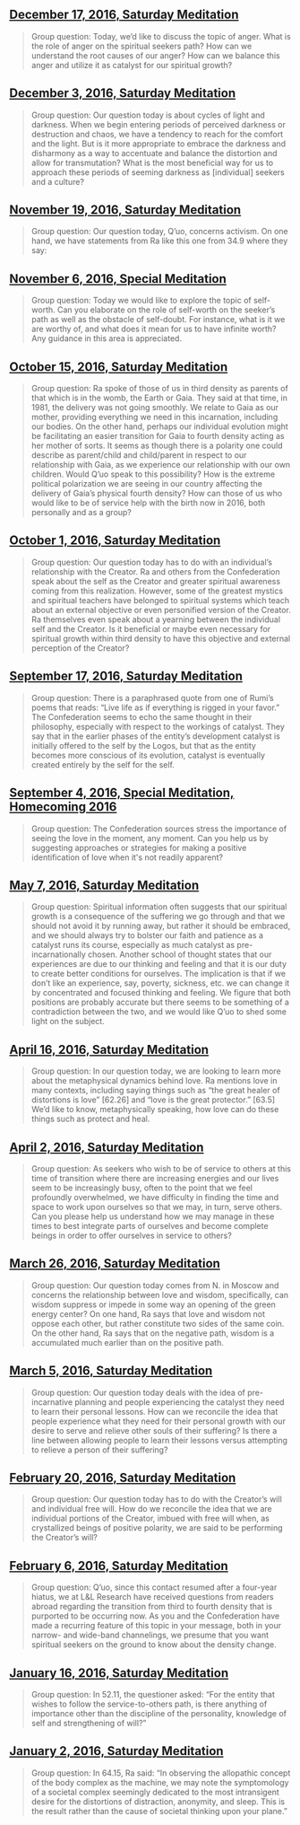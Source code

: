 ## [December 17, 2016, Saturday Meditation](en/2016/2016_1217)


> Group question: Today, we’d like to discuss the topic of anger. What is the role of anger on the spiritual seekers path? How can we understand the root causes of our anger? How can we balance this anger and utilize it as catalyst for our spiritual growth?

[<i class="fas fa-file-pdf"></i>](http://llresearch.org/transcripts/issues/2016/2016_1217.pdf) [<i class="fas fa-external-link-alt"></i>](http://llresearch.org/transcripts/issues/2016/2016_1217.aspx)
 

## [December 3, 2016, Saturday Meditation](en/2016/2016_1203)


> Group question: Our question today is about cycles of light and darkness. When we begin entering periods of perceived darkness or destruction and chaos, we have a tendency to reach for the comfort and the light. But is it more appropriate to embrace the darkness and disharmony as a way to accentuate and balance the distortion and allow for transmutation? What is the most beneficial way for us to approach these periods of seeming darkness as [individual] seekers and a culture?

[<i class="fas fa-file-pdf"></i>](http://llresearch.org/transcripts/issues/2016/2016_1203.pdf) [<i class="fas fa-external-link-alt"></i>](http://llresearch.org/transcripts/issues/2016/2016_1203.aspx)
 

## [November 19, 2016, Saturday Meditation](en/2016/2016_1119)


> Group question: Our question today, Q’uo, concerns activism. On one hand, we have statements from Ra like this one from 34.9 where they say:

[<i class="fas fa-file-pdf"></i>](http://llresearch.org/transcripts/issues/2016/2016_1119.pdf) [<i class="fas fa-external-link-alt"></i>](http://llresearch.org/transcripts/issues/2016/2016_1119.aspx)
 

## [November 6, 2016, Special Meditation](en/2016/2016_1106)


> Group question: Today we would like to explore the topic of self-worth. Can you elaborate on the role of self-worth on the seeker’s path as well as the obstacle of self-doubt. For instance, what is it we are worthy of, and what does it mean for us to have infinite worth? Any guidance in this area is appreciated.

[<i class="fas fa-file-pdf"></i>](http://llresearch.org/transcripts/issues/2016/2016_1106.pdf) [<i class="fas fa-external-link-alt"></i>](http://llresearch.org/transcripts/issues/2016/2016_1106.aspx)
 

## [October 15, 2016, Saturday Meditation](en/2016/2016_1015)


> Group question: Ra spoke of those of us in third density as parents of that which is in the womb, the Earth or Gaia. They said at that time, in 1981, the delivery was not going smoothly. We relate to Gaia as our mother, providing everything we need in this incarnation, including our bodies. On the other hand, perhaps our individual evolution might be facilitating an easier transition for Gaia to fourth density acting as her mother of sorts. It seems as though there is a polarity one could describe as parent/child and child/parent in respect to our relationship with Gaia, as we experience our relationship with our own children. Would Q’uo speak to this possibility? How is the extreme political polarization we are seeing in our country affecting the delivery of Gaia’s physical fourth density? How can those of us who would like to be of service help with the birth now in 2016, both personally and as a group?

[<i class="fas fa-file-pdf"></i>](http://llresearch.org/transcripts/issues/2016/2016_1015.pdf) [<i class="fas fa-external-link-alt"></i>](http://llresearch.org/transcripts/issues/2016/2016_1015.aspx)
 

## [October 1, 2016, Saturday Meditation](en/2016/2016_1001)


> Group question: Our question today has to do with an individual’s relationship with the Creator. Ra and others from the Confederation speak about the self as the Creator and greater spiritual awareness coming from this realization. However, some of the greatest mystics and spiritual teachers have belonged to spiritual systems which teach about an external objective or even personified version of the Creator. Ra themselves even speak about a yearning between the individual self and the Creator. Is it beneficial or maybe even necessary for spiritual growth within third density to have this objective and external perception of the Creator?

[<i class="fas fa-file-pdf"></i>](http://llresearch.org/transcripts/issues/2016/2016_1001.pdf) [<i class="fas fa-external-link-alt"></i>](http://llresearch.org/transcripts/issues/2016/2016_1001.aspx)
 

## [September 17, 2016, Saturday Meditation](en/2016/2016_0917)


> Group question: There is a paraphrased quote from one of Rumi’s poems that reads: “Live life as if everything is rigged in your favor.” The Confederation seems to echo the same thought in their philosophy, especially with respect to the workings of catalyst. They say that in the earlier phases of the entity’s development catalyst is initially offered to the self by the Logos, but that as the entity becomes more conscious of its evolution, catalyst is eventually created entirely by the self for the self.

[<i class="fas fa-file-pdf"></i>](http://llresearch.org/transcripts/issues/2016/2016_0917.pdf) [<i class="fas fa-external-link-alt"></i>](http://llresearch.org/transcripts/issues/2016/2016_0917.aspx)
 

## [September 4, 2016, Special Meditation, Homecoming 2016](en/2016/2016_0904)


> Group question: The Confederation sources stress the importance of seeing the love in the moment, any moment. Can you help us by suggesting approaches or strategies for making a positive identification of love when it's not readily apparent?

[<i class="fas fa-file-pdf"></i>](http://llresearch.org/transcripts/issues/2016/2016_0904.pdf) [<i class="fas fa-external-link-alt"></i>](http://llresearch.org/transcripts/issues/2016/2016_0904.aspx)
 

## [May 7, 2016, Saturday Meditation](en/2016/2016_0507)


> Group question: Spiritual information often suggests that our spiritual growth is a consequence of the suffering we go through and that we should not avoid it by running away, but rather it should be embraced, and we should always try to bolster our faith and patience as a catalyst runs its course, especially as much catalyst as pre-incarnationally chosen. Another school of thought states that our experiences are due to our thinking and feeling and that it is our duty to create better conditions for ourselves. The implication is that if we don’t like an experience, say, poverty, sickness, etc. we can change it by concentrated and focused thinking and feeling. We figure that both positions are probably accurate but there seems to be something of a contradiction between the two, and we would like Q’uo to shed some light on the subject.

[<i class="fas fa-file-pdf"></i>](http://llresearch.org/transcripts/issues/2016/2016_0507.pdf) [<i class="fas fa-external-link-alt"></i>](http://llresearch.org/transcripts/issues/2016/2016_0507.aspx)
 

## [April 16, 2016, Saturday Meditation](en/2016/2016_0416)


> Group question: In our question today, we are looking to learn more about the metaphysical dynamics behind love. Ra mentions love in many contexts, including saying things such as “the great healer of distortions is love” [62.26] and “love is the great protector.” [63.5] We’d like to know, metaphysically speaking, how love can do these things such as protect and heal.

[<i class="fas fa-file-pdf"></i>](http://llresearch.org/transcripts/issues/2016/2016_0416.pdf) [<i class="fas fa-external-link-alt"></i>](http://llresearch.org/transcripts/issues/2016/2016_0416.aspx)
 

## [April 2, 2016, Saturday Meditation](en/2016/2016_0402)


> Group question: As seekers who wish to be of service to others at this time of transition where there are increasing energies and our lives seem to be increasingly busy, often to the point that we feel profoundly overwhelmed, we have difficulty in finding the time and space to work upon ourselves so that we may, in turn, serve others. Can you please help us understand how we may manage in these times to best integrate parts of ourselves and become complete beings in order to offer ourselves in service to others?

[<i class="fas fa-file-pdf"></i>](http://llresearch.org/transcripts/issues/2016/2016_0402.pdf) [<i class="fas fa-external-link-alt"></i>](http://llresearch.org/transcripts/issues/2016/2016_0402.aspx)
 

## [March 26, 2016, Saturday Meditation](en/2016/2016_0326)


> Group question: Our question today comes from N. in Moscow and concerns the relationship between love and wisdom, specifically, can wisdom suppress or impede in some way an opening of the green energy center? On one hand, Ra says that love and wisdom not oppose each other, but rather constitute two sides of the same coin. On the other hand, Ra says that on the negative path, wisdom is a accumulated much earlier than on the positive path.

[<i class="fas fa-file-pdf"></i>](http://llresearch.org/transcripts/issues/2016/2016_0326.pdf) [<i class="fas fa-external-link-alt"></i>](http://llresearch.org/transcripts/issues/2016/2016_0326.aspx)
 

## [March 5, 2016, Saturday Meditation](en/2016/2016_0305)


> Group question: Our question today deals with the idea of pre-incarnative planning and people experiencing the catalyst they need to learn their personal lessons. How can we reconcile the idea that people experience what they need for their personal growth with our desire to serve and relieve other souls of their suffering? Is there a line between allowing people to learn their lessons versus attempting to relieve a person of their suffering?

[<i class="fas fa-file-pdf"></i>](http://llresearch.org/transcripts/issues/2016/2016_0305.pdf) [<i class="fas fa-external-link-alt"></i>](http://llresearch.org/transcripts/issues/2016/2016_0305.aspx)
 

## [February 20, 2016, Saturday Meditation](en/2016/2016_0220)


> Group question: Our question today has to do with the Creator’s will and individual free will. How do we reconcile the idea that we are individual portions of the Creator, imbued with free will when, as crystallized beings of positive polarity, we are said to be performing the Creator’s will?

[<i class="fas fa-file-pdf"></i>](http://llresearch.org/transcripts/issues/2016/2016_0220.pdf) [<i class="fas fa-external-link-alt"></i>](http://llresearch.org/transcripts/issues/2016/2016_0220.aspx)
 

## [February  6, 2016, Saturday Meditation](en/2016/2016_0206)


> Group question: Q’uo, since this contact resumed after a four-year hiatus, we at L&L Research have received questions from readers abroad regarding the transition from third to fourth density that is purported to be occurring now. As you and the Confederation have made a recurring feature of this topic in your message, both in your narrow- and wide-band channelings, we presume that you want spiritual seekers on the ground to know about the density change.

[<i class="fas fa-file-pdf"></i>](http://llresearch.org/transcripts/issues/2016/2016_0206.pdf) [<i class="fas fa-external-link-alt"></i>](http://llresearch.org/transcripts/issues/2016/2016_0206.aspx)
 

## [January 16, 2016, Saturday Meditation](en/2016/2016_0116)


> Group question: In 52.11, the questioner asked: “For the entity that wishes to follow the service-to-others path, is there anything of importance other than the discipline of the personality, knowledge of self and strengthening of will?”

[<i class="fas fa-file-pdf"></i>](http://llresearch.org/transcripts/issues/2016/2016_0116.pdf) [<i class="fas fa-external-link-alt"></i>](http://llresearch.org/transcripts/issues/2016/2016_0116.aspx)
 

## [January 2, 2016, Saturday Meditation](en/2016/2016_0102)


> Group question: In 64.15, Ra said: “In observing the allopathic concept of the body complex as the machine, we may note the symptomology of a societal complex seemingly dedicated to the most intransigent desire for the distortions of distraction, anonymity, and sleep. This is the result rather than the cause of societal thinking upon your plane.”

[<i class="fas fa-file-pdf"></i>](http://llresearch.org/transcripts/issues/2016/2016_0102.pdf) [<i class="fas fa-external-link-alt"></i>](http://llresearch.org/transcripts/issues/2016/2016_0102.aspx)
 